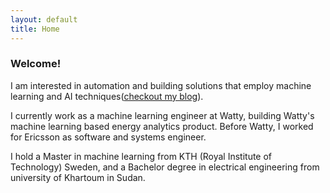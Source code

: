 ```yaml
---
layout: default
title: Home
---
```


<!--<div class="hero">-->
<!--<img src="{{ site.baseurl }}{{ site.hero.image }}" />-->
<!--<p>{{ site.hero.caption }}</p>-->
<!--</div>-->

### Welcome!

I am interested in automation and building solutions that employ machine
learning and AI techniques([checkout my blog](blog/)).

I currently work as a machine learning engineer at Watty, building
Watty's machine learning based energy analytics product. Before
Watty, I worked for Ericsson as software and systems engineer.

I hold a Master in machine learning from KTH (Royal Institute of
Technology) Sweden, and a Bachelor degree in electrical engineering
from university of Khartoum in Sudan.
